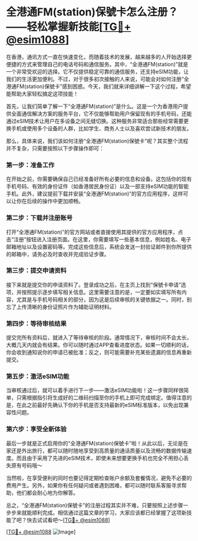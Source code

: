 # 全港通FM(station)保號卡怎么注册？——轻松掌握新技能[[TG💪+ @esim1088](https://t.me/s/esim1088)]

在香港，通讯方式一直在快速变化，而随着技术的发展，越来越多的人开始选择更便捷的方式来管理自己的电话号码和通信服务。其中，“全港通FM(station)”就是一个非常受欢迎的选择。它不仅提供稳定可靠的通信服务，还支持eSIM功能，让我们的生活更加便利。不过，对于很多初次接触的人来说，可能会对如何注册“全港通FM(station)保號卡”感到困惑。今天，我们就来详细讲解一下这个过程，希望能帮助大家轻松搞定这项技能！

首先，让我们简单了解一下“全港通FM(station)”是什么。这是一个为香港用户提供全面通信解决方案的服务平台，它不仅能够帮助用户保留现有的手机号码，还能通过eSIM技术让用户在多设备之间无缝切换。这种服务非常适合那些经常需要更换手机或使用多个设备的人群，比如学生、商务人士以及喜欢尝试新技术的朋友。

那么，具体来说，我们该如何注册“全港通FM(station)保號卡”呢？其实整个流程并不复杂，只需要按照以下步骤操作即可：

### 第一步：准备工作

在开始之前，你需要确保自己已经准备好所有必要的信息和设备。这包括你的现有手机号码、有效的身份证件（如香港居民身份证）以及一部支持eSIM功能的智能手机。此外，建议提前下载并安装“全港通FM(station)”的官方应用程序，这样可以让你在后续的操作中更加顺畅。

### 第二步：下载并注册账号

打开“全港通FM(station)”的官方网站或者直接使用其提供的官方应用程序，点击“注册”按钮进入注册页面。在这里，你需要填写一些基本信息，例如姓名、电子邮箱地址以及设置密码等。完成这些信息后，系统会发送一封验证邮件到你所提供的邮箱中，请务必及时查收并完成验证步骤。

### 第三步：提交申请资料

接下来就是提交你的申请资料了。登录成功之后，在主页上找到“保號卡申请”选项，并按照提示逐步填写相关信息。这里需要注意的是，一定要如实填写所有内容，尤其是与手机号码相关的部分，因为这是后续审核的关键依据之一。同时，别忘了上传清晰的身份证照片作为辅助证明材料。

### 第四步：等待审核结果

提交完所有资料后，就进入了等待审核的阶段。通常情况下，审核时间不会太长，大概几天内就会有结果。你可以随时通过APP查看进度状态。如果一切顺利的话，你会收到通知说你的申请已被批准；反之，则可能需要补充某些遗漏的信息再重新提交。

### 第五步：激活eSIM功能

当审核通过后，就可以着手进行下一步——激活eSIM功能啦！这一步骤同样很简单，只需根据指引将生成好的二维码扫描至你的手机上即可完成绑定。值得注意的是，在此之前最好先确认下你的手机是否支持最新的eSIM标准版本，以免出现兼容性问题。

### 第六步：享受全新体验

最后一步就是正式启用你的“全港通FM(station)保號卡”啦！从此以后，无论是在家还是外出旅行，都可以随时随地享受到高质量的通话质量以及流畅的数据传输速度。而且由于采用了先进的eSIM技术，即使未来想要更换手机也完全不用担心丢失原有号码哦～

当然啦，在享受便利的同时也要记得定期检查账户余额及套餐情况，避免不必要的费用产生。另外，如果你有任何疑问或者遇到困难，都可以随时联系客服寻求帮助，他们都会耐心地为你解答。

总之，“全港通FM(station)保號卡”的注册过程其实并不难，只要按照上述步骤一步步来就能顺利完成。相信通过这篇文章的学习，大家应该都已经掌握了这项新技能了吧？快去试试看吧～[[TG💪+ @esim1088](https://t.me/s/esim1088)]

[[TG💪+ @esim1088](https://t.me/s/esim1088) ![Image](https://i.postimg.cc/4NQfJmqS/Snipaste-2025-05-13-00-14-12.png)]